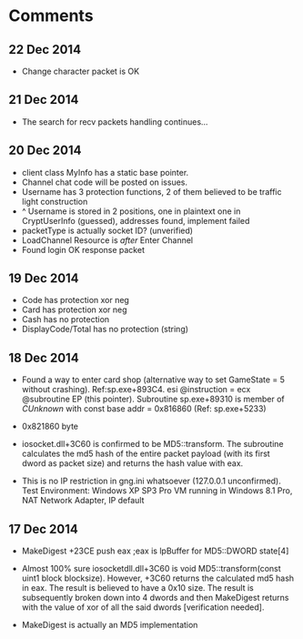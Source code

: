 Comments
=====
22 Dec 2014
----
- Change character packet is OK

21 Dec 2014
-----
- The search for recv packets handling continues...

20 Dec 2014
-----
- client class MyInfo has a static base pointer.
- Channel chat code will be posted on issues.
- Username has 3 protection functions, 2 of them believed to be traffic light construction
- ^ Username is stored in 2 positions, one in plaintext one in CryptUserInfo (guessed), addresses found, implement failed
- packetType is actually socket ID? (unverified)
- LoadChannel Resource is *after* Enter Channel
- Found login OK response packet

19 Dec 2014
-----
- Code has protection xor neg
- Card has protection xor neg
- Cash has no protection
- DisplayCode/Total has no protection  (string)

18 Dec 2014
-----
- Found a way to enter card shop (alternative way to set GameState = 5 without crashing). Ref:sp.exe+893C4. esi @instruction = ecx @subroutine EP (this pointer). Subroutine sp.exe+89310 is member of *CUnknown* with const base addr = 0x816860 (Ref: sp.exe+5233)
- 0x821860 byte

- iosocket.dll+3C60 is confirmed to be MD5::transform. The subroutine calculates the md5 hash of the entire packet payload (with its first dword as packet size) and returns the hash value with eax.

- This is no IP restriction in gng.ini whatsoever (127.0.0.1 unconfirmed). Test Environment: Windows XP SP3 Pro VM running in Windows 8.1 Pro, NAT Network Adapter, IP default

17 Dec 2014
-----
- MakeDigest +23CE push eax ;eax is lpBuffer for MD5::DWORD state[4]

- Almost 100% sure iosocketdll.dll+3C60 is void MD5::transform(const uint1 block	blocksize). However, +3C60 returns the calculated md5 hash in eax. The result is believed to have a 0x10 size. The result is subsequently broken down into 4 dwords and then MakeDigest returns with the value of xor of all the said dwords [verification needed].

- MakeDigest is actually an MD5 implementation
